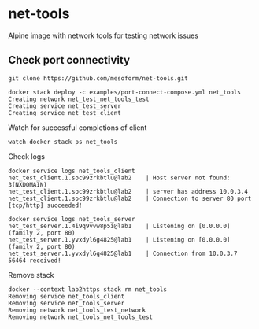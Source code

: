 # net-tools
Alpine image with network tools for testing network issues

## Check port connectivity 
```shell
git clone https://github.com/mesoform/net-tools.git
```
```shell
docker stack deploy -c examples/port-connect-compose.yml net_tools
Creating network net_test_net_tools_test
Creating service net_test_server
Creating service net_test_client
```

Watch for successful completions of client
```shell
watch docker stack ps net_tools
```

Check logs
```shell
docker service logs net_tools_client
net_test_client.1.soc99zrkbtlu@lab2    | Host server not found: 3(NXDOMAIN)
net_test_client.1.soc99zrkbtlu@lab2    | server has address 10.0.3.4
net_test_client.1.soc99zrkbtlu@lab2    | Connection to server 80 port [tcp/http] succeeded!
```
```shell
docker service logs net_tools_server
net_test_server.1.4i9q9vvw8p5i@lab1    | Listening on [0.0.0.0] (family 2, port 80)
net_test_server.1.yvxdyl6g4825@lab1    | Listening on [0.0.0.0] (family 2, port 80)
net_test_server.1.yvxdyl6g4825@lab1    | Connection from 10.0.3.7 56464 received!
```

Remove stack
```shell
docker --context lab2https stack rm net_tools
Removing service net_tools_client
Removing service net_tools_server
Removing network net_tools_test_network
Removing network net_tools_net_tools_test
```